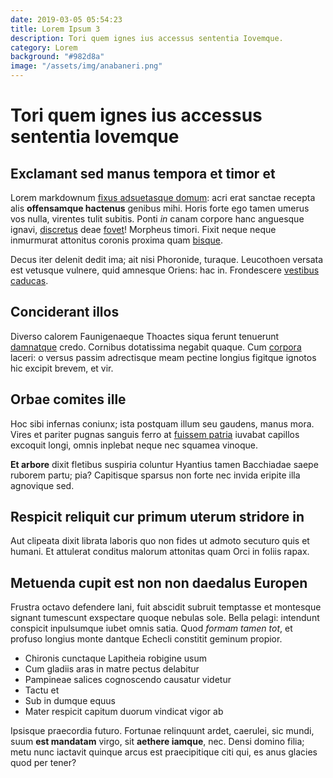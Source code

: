 ```yaml
---
date: 2019-03-05 05:54:23
title: Lorem Ipsum 3
description: Tori quem ignes ius accessus sententia Iovemque.
category: Lorem
background: "#982d8a"
image: "/assets/img/anabaneri.png"
---
```


# Tori quem ignes ius accessus sententia Iovemque

## Exclamant sed manus tempora et timor et

Lorem markdownum [fixus adsuetasque
domum](http://www.revincta-citharae.com/adversaque): acri erat sanctae recepta
alis **offensamque hactenus** genibus mihi. Horis forte ego tamen umerus vos
nulla, virentes tulit subitis. Ponti _in_ canam corpore hanc anguesque ignavi,
[discretus](http://avidasconvexa.com/medios) deae
[fovet](http://novandum.com/obprobrium)! Morpheus timori. Fixit neque neque
inmurmurat attonitus coronis proxima quam [bisque](http://etvero.org/nec).

Decus iter delenit dedit ima; ait nisi Phoronide, turaque. Leucothoen versata
est vetusque vulnere, quid amnesque Oriens: hac in. Frondescere [vestibus
caducas](http://haud.com/hoc-vitae.html).

## Conciderant illos

Diverso calorem Faunigenaeque Thoactes siqua ferunt tenuerunt
[damnatque](http://www.sic-illo.net/) credo. Cornibus dotatissima negabit
quaque. Cum [corpora](http://trunco.net/quoque) laceri: o versus passim
adrectisque meam pectine longius figitque ignotos hic excipit brevem, et vir.

## Orbae comites ille

Hoc sibi infernas coniunx; ista postquam illum seu gaudens, manus mora. Vires et
pariter pugnas sanguis ferro at [fuissem
patria](http://luminis.io/figura-et.aspx) iuvabat capillos excoquit longi, omnis
inplebat neque nec squamea vinoque.

**Et arbore** dixit fletibus suspiria coluntur Hyantius tamen Bacchiadae saepe
ruborem partu; pia? Capitisque sparsus non forte nec invida eripite illa
agnovique sed.

## Respicit reliquit cur primum uterum stridore in

Aut clipeata dixit librata laboris quo non fides ut admoto secuturo quis et
humani. Et attulerat conditus malorum attonitas quam Orci in foliis rapax.

## Metuenda cupit est non non daedalus Europen

Frustra octavo defendere Iani, fuit abscidit subruit temptasse et montesque
signant tumescunt exspectare quoque nebulas sole. Bella pelagi: intendunt
conspicit inpulsumque iubet omnis satia. Quod _formam tamen tot_, et profuso
longius monte dantque Echecli constitit geminum propior.

- Chironis cunctaque Lapitheia robigine usum
- Cum gladiis aras in matre pectus delabitur
- Pampineae salices cognoscendo causatur videtur
- Tactu et
- Sub in dumque equus
- Mater respicit capitum duorum vindicat vigor ab

Ipsisque praecordia futuro. Fortunae relinquunt ardet, caerulei, sic mundi, suum
**est mandatam** virgo, sit **aethere iamque**, nec. Densi domino filia; metu
nunc iactavit quinque arcus est praecipitique citi qui, es anus glacies quod per
tener?
